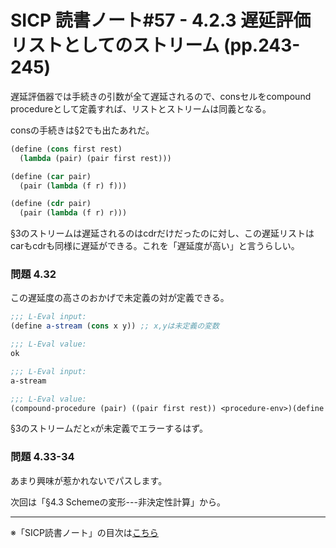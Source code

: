 SICP 読書ノート#57 - 4.2.3 遅延評価リストとしてのストリーム (pp.243-245)
======================================

遅延評価器では手続きの引数が全て遅延されるので、consセルをcompound procedureとして定義すれば、リストとストリームは同義となる。

consの手続きは§2でも出たあれだ。

```scheme
(define (cons first rest)
  (lambda (pair) (pair first rest)))

(define (car pair)
  (pair (lambda (f r) f)))

(define (cdr pair)
  (pair (lambda (f r) r)))
```

§3のストリームは遅延されるのはcdrだけだったのに対し、この遅延リストはcarもcdrも同様に遅延ができる。これを「遅延度が高い」と言うらしい。


### 問題 4.32

この遅延度の高さのおかげで未定義の対が定義できる。

```scheme
;;; L-Eval input:
(define a-stream (cons x y)) ;; x,yは未定義の変数

;;; L-Eval value:
ok

;;; L-Eval input:
a-stream

;;; L-Eval value:
(compound-procedure (pair) ((pair first rest)) <procedure-env>)(define a-stream (cons x y)) 
```

§3のストリームだと```x```が未定義でエラーするはず。


### 問題 4.33-34

あまり興味が惹かれないでパスします。


次回は「§4.3 Schemeの変形---非決定性計算」から。

--------------------------------

※「SICP読書ノート」の目次は[こちら](/entry/sicp/index)


<script type="text/x-mathjax-config">
  MathJax.Hub.Config({ tex2jax: { inlineMath: [['$','$'], ["\\(","\\)"]] } });
</script>
<script type="text/javascript"
  src="http://cdn.mathjax.org/mathjax/latest/MathJax.js?config=TeX-AMS_HTML">
</script>
<meta http-equiv="X-UA-Compatible" CONTENT="IE=EmulateIE7" />


